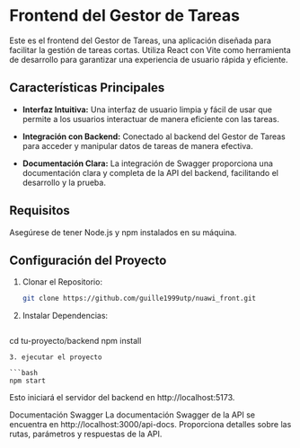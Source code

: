 # Frontend del Gestor de Tareas

Este es el frontend del Gestor de Tareas, una aplicación diseñada para facilitar la gestión de tareas cortas. Utiliza React con Vite como herramienta de desarrollo para garantizar una experiencia de usuario rápida y eficiente.

## Características Principales

- **Interfaz Intuitiva:** Una interfaz de usuario limpia y fácil de usar que permite a los usuarios interactuar de manera eficiente con las tareas.

- **Integración con Backend:** Conectado al backend del Gestor de Tareas para acceder y manipular datos de tareas de manera efectiva.

- **Documentación Clara:** La integración de Swagger proporciona una documentación clara y completa de la API del backend, facilitando el desarrollo y la prueba.

## Requisitos

Asegúrese de tener Node.js y npm instalados en su máquina.

## Configuración del Proyecto

1. Clonar el Repositorio:

   ```bash
   git clone https://github.com/guille1999utp/nuawi_front.git
   
    ```

2. Instalar Dependencias:

   ```bash
  cd tu-proyecto/backend
  npm install
   ```
3. ejecutar el proyecto

 ```bash
   npm start
 ```
Esto iniciará el servidor del backend en http://localhost:5173.

Documentación Swagger
La documentación Swagger de la API se encuentra en http://localhost:3000/api-docs. Proporciona detalles sobre las rutas, parámetros y respuestas de la API.
